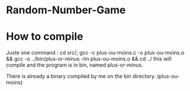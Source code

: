 Random-Number-Game
==================
# How to compile
Juste one command :
cd src/; gcc -c plus-ou-moins.c -o plus-ou-moins.o && gcc -o ../bin/plus-or-minus -lm plus-ou-moins.o && cd ../
this will compile and the program is in bin, named plus-or-minus.

There is already a binary compiled by me on the bin directory. (plus-ou-moins)
